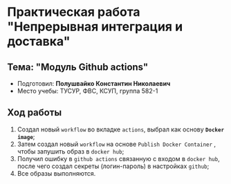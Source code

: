 # Практическая работа "Непрерывная интеграция и доставка"
## Тема: "Модуль Github actions"

- Подготовил: **Полушвайко Константин Николаевич**
- Место учебы: ТУСУР, ФВС, КСУП, группа 582-1


## Ход работы
1. Создал новый `workflow` во вкладке `actions`, выбрал как основу **`Docker image`**;
2. Затем создал новый `workflow` на основе `Publish Docker Container` , чтобы запушить образ в `docker hub`;
3. Получил ошибку в `github actions` связанную с входом в `docker hub`, после чего создал секреты (логин-пароль) в настройках `github`;
4. Все образы выполняются.
